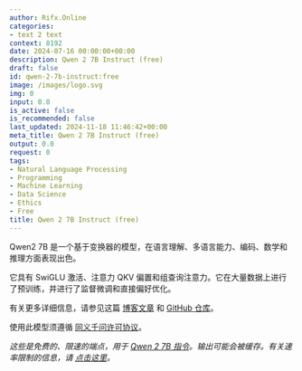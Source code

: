 ```yaml
---
author: Rifx.Online
categories:
- text 2 text
context: 8192
date: 2024-07-16 00:00:00+00:00
description: Qwen 2 7B Instruct (free)
draft: false
id: qwen-2-7b-instruct:free
image: /images/logo.svg
img: 0
input: 0.0
is_active: false
is_recommended: false
last_updated: 2024-11-18 11:46:42+00:00
meta_title: Qwen 2 7B Instruct (free)
output: 0.0
request: 0
tags:
- Natural Language Processing
- Programming
- Machine Learning
- Data Science
- Ethics
- Free
title: Qwen 2 7B Instruct (free)
---
```
















Qwen2 7B 是一个基于变换器的模型，在语言理解、多语言能力、编码、数学和推理方面表现出色。

它具有 SwiGLU 激活、注意力 QKV 偏置和组查询注意力。它在大量数据上进行了预训练，并进行了监督微调和直接偏好优化。

有关更多详细信息，请参见这篇 [博客文章](https://qwenlm.github.io/blog/qwen2/) 和 [GitHub 仓库](https://github.com/QwenLM/Qwen2)。

使用此模型须遵循 [同义千问许可协议](https://huggingface.co/Qwen/Qwen1.5-110B-Chat/blob/main/LICENSE)。

_这些是免费的、限速的端点，用于 [Qwen 2 7B 指令](/qwen/qwen-2-7b-instruct)。输出可能会被缓存。有关速率限制的信息，请 [点击这里](/docs/limits)。_

